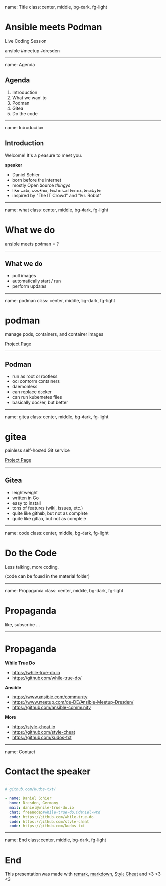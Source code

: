 name: Title
class: center, middle, bg-dark, fg-light

# Ansible meets Podman

Live Coding Session

ansible #meetup #dresden

---
name: Agenda

## Agenda

1.   Introduction
2.   What we want to
3.   Podman
4.   Gitea
5.   Do the code

---
name: Introduction

## Introduction

Welcome! It's a pleasure to meet you.

**speaker**

-   Daniel Schier
-   born before the internet
-   mostly Open Source *thingys*
-   like cats, cookies, technical terms, terabyte
-   inspired by "The IT Crowd" and "Mr. Robot"

---
name: what
class: center, middle, bg-dark, fg-light

# What we do

ansible meets podman = ?

---
## What we do

-   pull images
-   automatically start / run
-   perform updates

---
name: podman
class: center, middle, bg-dark, fg-light

# podman

manage pods, containers, and container images

[Project Page](https://podman.io)

---
## Podman

-   run as root or rootless
-   oci conform containers
-   daemonless
-   can replace docker
-   can run kubernetes files
-   basically docker, but better

---
name: gitea
class: center, middle, bg-dark, fg-light

# gitea

painless self-hosted Git service

[Project Page](https://gitea.io)

---
## Gitea

-   leightweight
-   written in Go
-   easy to install
-   tons of features (wiki, issues, etc.)
-   quite like github, but not as complete
-   quite like gitlab, but not as complete

---
name: code
class: center, middle, bg-dark, fg-light

# Do the Code

Less talking, more coding.

(code can be found in the material folder)

---
name: Propaganda
class: center, middle, bg-dark, fg-light

# Propaganda

like, subscribe ...

---

# Propaganda

**While True Do**

- <https://while-true-do.io>
- <https://github.com/while-true-do/>

**Ansible**

- <https://www.ansible.com/community>
- <https://www.meetup.com/de-DE/Ansible-Meetup-Dresden/>
- <https://github.com/ansible-community>

**More**

- <https://style-cheat.io>
- <https://github.com/style-cheat>
- <https://github.com/kudos-txt>

---
name: Contact

# Contact the speaker

```yaml
---
# github.com/kudos-txt/

- name: Daniel Schier
  home: Dresden, Germany
  mail: daniel@while-true-do.io
  chat: freenode:#while-true-do,@daniel-wtd
  code: https://github.com/while-true-do
  code: https://github.com/style-cheat
  code: https://github.com/kudos-txt
```

---
name: End
class: center, middle, bg-dark, fg-light

# End

This presentation was made with
[remark](https://remarkjs.com/),
[markdown](https://daringfireball.net/projects/markdown/),
[Style Cheat](https://style-cheat.io)
and <3 <3 <3

